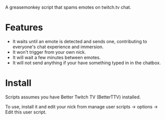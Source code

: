 A greasemonkey script that spams emotes on twitch.tv chat.

# Features
* It waits until an emote is detected and sends one, contributing to everyone's chat experience and immersion.
* It won't trigger from your own nick.
* It will wait a few minutes between emotes.
* It will not send anything if your have something typed in in the chatbox.


# Install
Scripts assumes you have Better Twitch TV (BetterTTV) installed.

To use, install it and edit your nick from
manage user scripts -> options -> Edit this user script.